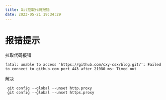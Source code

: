 ```yaml
---
title: Git拉取代码报错
date: 2023-05-21 19:34:29
---
```



# 报错提示

拉取代码报错

```
fatal: unable to access 'https://github.com/cxy-csx/blog.git/': Failed to connect to github.com port 443 after 21080 ms: Timed out
```

解决

```
 git config --global --unset http.proxy
 git config --global --unset https.proxy
```

